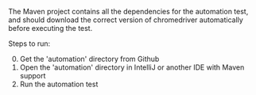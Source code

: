 The Maven project contains all the dependencies for the automation test, and should download the correct version of chromedriver automatically before executing the test.

Steps to run:

0. Get the 'automation' directory from Github
1. Open the 'automation' directory in IntelliJ or another IDE with Maven support
2. Run the automation test
